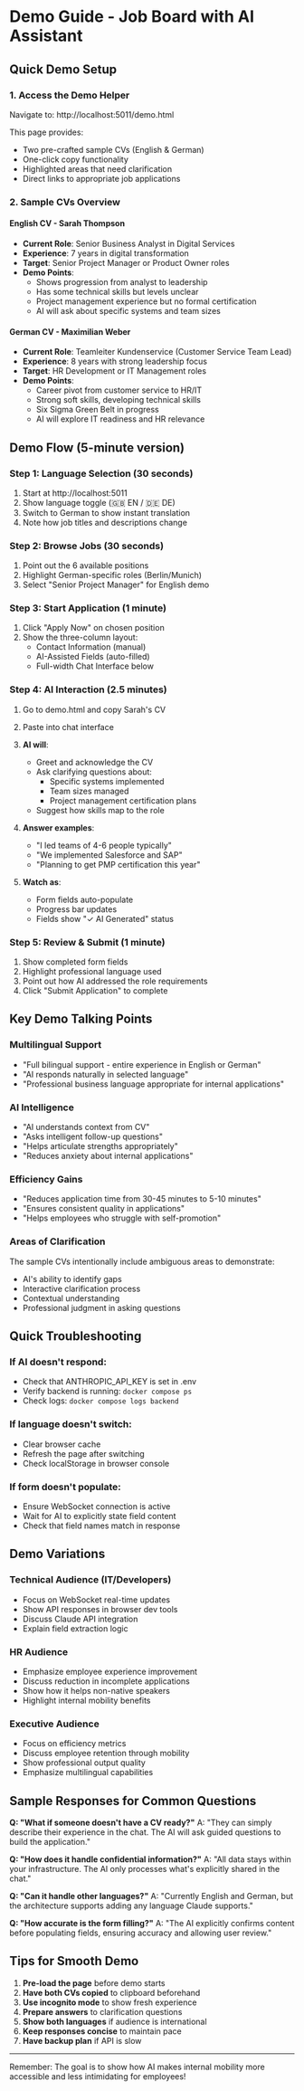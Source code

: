 # Demo Guide - Job Board with AI Assistant

## Quick Demo Setup

### 1. Access the Demo Helper
Navigate to: http://localhost:5011/demo.html

This page provides:
- Two pre-crafted sample CVs (English & German)
- One-click copy functionality
- Highlighted areas that need clarification
- Direct links to appropriate job applications

### 2. Sample CVs Overview

#### English CV - Sarah Thompson
- **Current Role**: Senior Business Analyst in Digital Services
- **Experience**: 7 years in digital transformation
- **Target**: Senior Project Manager or Product Owner roles
- **Demo Points**:
  - Shows progression from analyst to leadership
  - Has some technical skills but levels unclear
  - Project management experience but no formal certification
  - AI will ask about specific systems and team sizes

#### German CV - Maximilian Weber
- **Current Role**: Teamleiter Kundenservice (Customer Service Team Lead)
- **Experience**: 8 years with strong leadership focus
- **Target**: HR Development or IT Management roles
- **Demo Points**:
  - Career pivot from customer service to HR/IT
  - Strong soft skills, developing technical skills
  - Six Sigma Green Belt in progress
  - AI will explore IT readiness and HR relevance

## Demo Flow (5-minute version)

### Step 1: Language Selection (30 seconds)
1. Start at http://localhost:5011
2. Show language toggle (🇬🇧 EN / 🇩🇪 DE)
3. Switch to German to show instant translation
4. Note how job titles and descriptions change

### Step 2: Browse Jobs (30 seconds)
1. Point out the 6 available positions
2. Highlight German-specific roles (Berlin/Munich)
3. Select "Senior Project Manager" for English demo

### Step 3: Start Application (1 minute)
1. Click "Apply Now" on chosen position
2. Show the three-column layout:
   - Contact Information (manual)
   - AI-Assisted Fields (auto-filled)
   - Full-width Chat Interface below

### Step 4: AI Interaction (2.5 minutes)
1. Go to demo.html and copy Sarah's CV
2. Paste into chat interface
3. **AI will**:
   - Greet and acknowledge the CV
   - Ask clarifying questions about:
     - Specific systems implemented
     - Team sizes managed
     - Project management certification plans
   - Suggest how skills map to the role

4. **Answer examples**:
   - "I led teams of 4-6 people typically"
   - "We implemented Salesforce and SAP"
   - "Planning to get PMP certification this year"

5. **Watch as**:
   - Form fields auto-populate
   - Progress bar updates
   - Fields show "✓ AI Generated" status

### Step 5: Review & Submit (1 minute)
1. Show completed form fields
2. Highlight professional language used
3. Point out how AI addressed the role requirements
4. Click "Submit Application" to complete

## Key Demo Talking Points

### Multilingual Support
- "Full bilingual support - entire experience in English or German"
- "AI responds naturally in selected language"
- "Professional business language appropriate for internal applications"

### AI Intelligence
- "AI understands context from CV"
- "Asks intelligent follow-up questions"
- "Helps articulate strengths appropriately"
- "Reduces anxiety about internal applications"

### Efficiency Gains
- "Reduces application time from 30-45 minutes to 5-10 minutes"
- "Ensures consistent quality in applications"
- "Helps employees who struggle with self-promotion"

### Areas of Clarification
The sample CVs intentionally include ambiguous areas to demonstrate:
- AI's ability to identify gaps
- Interactive clarification process
- Contextual understanding
- Professional judgment in asking questions

## Quick Troubleshooting

### If AI doesn't respond:
- Check that ANTHROPIC_API_KEY is set in .env
- Verify backend is running: `docker compose ps`
- Check logs: `docker compose logs backend`

### If language doesn't switch:
- Clear browser cache
- Refresh the page after switching
- Check localStorage in browser console

### If form doesn't populate:
- Ensure WebSocket connection is active
- Wait for AI to explicitly state field content
- Check that field names match in response

## Demo Variations

### Technical Audience (IT/Developers)
- Focus on WebSocket real-time updates
- Show API responses in browser dev tools
- Discuss Claude API integration
- Explain field extraction logic

### HR Audience
- Emphasize employee experience improvement
- Discuss reduction in incomplete applications
- Show how it helps non-native speakers
- Highlight internal mobility benefits

### Executive Audience
- Focus on efficiency metrics
- Discuss employee retention through mobility
- Show professional output quality
- Emphasize multilingual capabilities

## Sample Responses for Common Questions

**Q: "What if someone doesn't have a CV ready?"**
A: "They can simply describe their experience in the chat. The AI will ask guided questions to build the application."

**Q: "How does it handle confidential information?"**
A: "All data stays within your infrastructure. The AI only processes what's explicitly shared in the chat."

**Q: "Can it handle other languages?"**
A: "Currently English and German, but the architecture supports adding any language Claude supports."

**Q: "How accurate is the form filling?"**
A: "The AI explicitly confirms content before populating fields, ensuring accuracy and allowing user review."

## Tips for Smooth Demo

1. **Pre-load the page** before demo starts
2. **Have both CVs copied** to clipboard beforehand
3. **Use incognito mode** to show fresh experience
4. **Prepare answers** to clarification questions
5. **Show both languages** if audience is international
6. **Keep responses concise** to maintain pace
7. **Have backup plan** if API is slow

---

Remember: The goal is to show how AI makes internal mobility more accessible and less intimidating for employees!